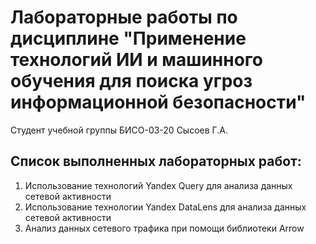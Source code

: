 # Лабораторные работы по дисциплине "Применение технологий ИИ и машинного обучения для поиска угроз информационной безопасности"

Студент учебной группы БИСО-03-20 Сысоев Г.А.

## Список выполненных лабораторных работ:

1. Использование технологий Yandex Query для анализа данных сетевой активности
2. Использование технологии Yandex DataLens для анализа данных сетевой активности
3. Анализ данных сетевого трафика при помощи библиотеки Arrow

